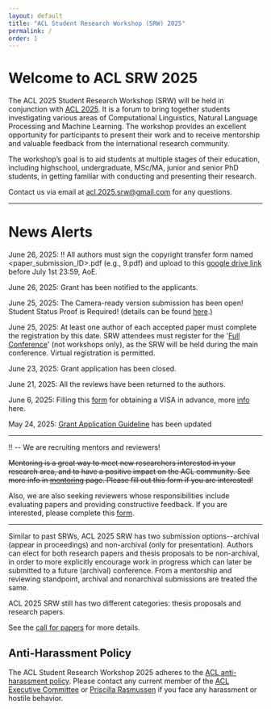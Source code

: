 ```yaml
---
layout: default
title: "ACL Student Research Workshop (SRW) 2025"
permalink: /
order: 1
---
```



<!-- button class="btn btn-success" onclick="window.location.href='/mentoring';">Submit your paper draft to our mentorshop program by Feb 1!</button -->

# Welcome to ACL SRW 2025
The ACL 2025 Student Research Workshop (SRW) will be held in conjunction with [ACL 2025](https://2025.aclweb.org/). It is a forum to bring together students investigating various areas of Computational Linguistics, Natural Language Processing and Machine Learning. The workshop provides an excellent opportunity for participants to present their work and to receive mentorship and valuable feedback from the international research community.

The workshop’s goal is to aid students at multiple stages of their education, including highschool, undergraduate, MSc/MA, junior and senior PhD students, in getting familiar with conducting and presenting their research.

<!-- <br> -->
<!-- We will update this site when latest information are available (Update time: 2025.11.04). -->

Contact us via email at [acl.2025.srw@gmail.com](mailto:acl.2025.srw@gmail.com) for any questions.
<!-- Get connected with us on [Twitter](https://twitter.com/acl_srw). -->

<!-- Note below is outdated, and we will update soon! -->
<!-- ----
!! -- Pre-submission mentorship applications are open now!
If you would like to get feedback from mentors, please fill in this [form](https://docs.google.com/forms/d/e/1FAIpQLSecnxBYtvjJnZ2NdvAxB84q6RRBK97pbUXsaj14AdOC71ZLTA/viewform?usp=dialog) before March 27, 2025. -->

----
# News Alerts

June 26, 2025: !! All authors must sign the copyright transfer form named <paper_submission_ID>.pdf (e.g., 9.pdf) and upload to this [google drive link](https://drive.google.com/drive/folders/1Nd2oK6Hn9eJjAp0R1havaJ7kjTyI93NE?usp=sharing) before July 1st 23:59, AoE.

June 26, 2025: Grant has been notified to the applicants.

June 25, 2025: The Camera-ready version submission has been open! Student Status Proof is Required! (details can be found [here](https://acl2025-srw.github.io/author#:~:text=Student%20Status%20Proof).)

June 25, 2025: At least one author of each accepted paper must complete the registration by this date. SRW attendees must register for the '[Full Conference](https://2025.aclweb.org/)' (not workshops only), as the SRW will be held during the main conference. Virtual registration is permitted.

June 23, 2025: Grant application has been closed. 

June 21, 2025: All the reviews have been returned to the authors.

June 6, 2025: Filling this [form](https://cryptpad.fr/form/#/2/form/view/IrfF8hdarp0UwDMlrIApSUjPIo5XoyzsBLRHIPkhMIU/) for obtaining a VISA in advance, more [info](https://2025.aclweb.org/visa/) here.

May 24, 2025: [Grant Application Guideline](https://acl2025-srw.github.io/travel_grant) has been updated

----
!! -- We are recruiting mentors and reviewers!

~~Mentoring is a great way to meet new researchers interested in your research area, and to have a positive impact on the ACL community. See more info in [mentoring](https://acl2025-srw.github.io/mentoring) page. Please fill out this form if you are interested!~~


Also, we are also seeking reviewers whose responsibilities include evaluating papers and providing constructive feedback. If you are interested, please complete this [form](https://forms.gle/SZVFgniyvZaYQ84k8).  

---

<!-- ### List of the accepted papers are available [here](/accepted) -->

<!-- # Differences from Past SRWs -->
Similar to past SRWs, ACL 2025 SRW has two submission options--archival (appear in proceedings) and non-archival (only for presentation).
Authors can elect for both research papers and thesis proposals to be non-archival, in order to more explicitly encourage work in progress which can later be submitted to a future (archival) conference.
From a mentorship and reviewing standpoint, archival and nonarchival submissions are treated the same.

ACL 2025 SRW still has two different categories: thesis proposals and research papers.

See the [call for papers](cfp.md) for more details.

<!-- ## Announcements

We invite all workshop participants to attend the oral sessions and panel discussion. Our panelists, [Danqi Chen](https://www.cs.princeton.edu/~danqic/), [Sara Hooker](https://www.sarahooker.me/) and [Swaroop Mishra](https://swarooprm.github.io/) will discuss about  *Navigating NLP Research in the Era of Large Language Models*. <br/>
**On July 11th at 11am on Pier 2 & 3**, we will have the oral presentations of the Best Papers from the SRW. <br/>
If you wish to attend the panel, plan to arrive by 11:35am. **The SRW Panel Discussion begins at 11:45am**. <br/>
These sessions provide great opportunities for networking, knowledge exchange, and engaging with fellow participants. 

Don't miss out on the enriching conversations!  -->

<!--[June 6th, 1:35pm AoE] <b>Attention paper authors</b>, please be informed that the decisions for the workshop will require an additional day. We apologize for the delay and appreciate your patience. You can expect to receive an email from us informing you of the decisions soon.-->

<!-- - Submission link for pre-submission mentorship is now available [here](https://acl2023-srw.github.io/mentoring)!! -->
<!-- Submission link for the workshop is now available [here](https://softconf.com/acl2023/srw-submissions) -->

## Anti-Harassment Policy
The ACL Student Research Workshop 2025 adheres to the [ACL anti-harassment policy](https://www.aclweb.org/adminwiki/index.php?title=Anti-Harassment_Policy). Please contact any current member of the [ACL Executive Committee](https://www.aclweb.org/portal/about) or [Priscilla Rasmussen](mailto:acl@aclweb.org) if you face any harassment or hostile behavior.

<!-- # Sponsored By        -->
<!-- ![Computing Research Association’s Computing Community Consortium (CCC)](images/ccc_hz copy.jpg)
![National Science Foundation](images/NSF_4-Color_bitmap_Logo.png =250x)
 -->
<!-- <img src="images/ccc_hz copy.jpg" alt="Computing Research Association’s Computing Community Consortium (CCC)" width="300"/>
<img src="images/NSF_4-Color_bitmap_Logo.png" alt="National Science Foundation" width="200"/>
<img src="images/nrc_canada_logo.png" alt="National Research Council, Canada" width="250" style="padding: 0 0 0 40px"/>
<img src="images/google_logo.svg" alt="Google" width="250" style="padding: 0 0 0 40px"/> -->



